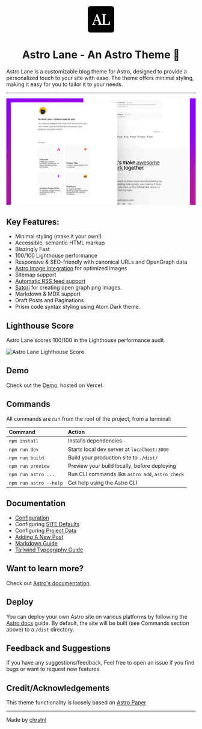 <div align="center">
  <img alt="Astro Lane" src="/public/android-chrome-192x192.png" width="70" />
</div>

<h1 align="center">
  Astro Lane - An Astro Theme 🚀
</h1>

Astro Lane is a customizable blog theme for Astro, designed to provide a personalized touch to your site with ease. The theme offers minimal styling, making it easy for you to tailor it to your needs.

<hr>

![Astro Lane Mockup](/public/images/astro-lane.png)

## Key Features:

- Minimal styling (make it your own!)
- Accessible, semantic HTML markup
- Blazingly Fast
- 100/100 Lighthouse performance
- Responsive & SEO-friendly with canonical URLs and OpenGraph data
- [Astro Image Integration](https://docs.astro.build/en/guides/integrations-guide/image/) for optimized images
- Sitemap support
- [Automatic RSS feed support](https://docs.astro.build/en/guides/rss)
- [Satori](https://github.com/vercel/satori) for creating open graph png images.
- Markdown & MDX support
- Draft Posts and Paginations
- Prism code syntax styling using Atom Dark theme.

## Lighthouse Score

Astro Lane scores 100/100 in the Lighthouse performance audit.

![Astro Lane Lighthouse Score](/astro-lane-lighthouse-score.png)

## Demo

Check out the [Demo](https://astro-lane.chrstnl.com/), hosted on Vercel.

## Commands

All commands are run from the root of the project, from a terminal:

| Command                | Action                                           |
| :--------------------- | :----------------------------------------------- |
| `npm install`          | Installs dependencies                            |
| `npm run dev`          | Starts local dev server at `localhost:3000`      |
| `npm run build`        | Build your production site to `./dist/`          |
| `npm run preview`      | Preview your build locally, before deploying     |
| `npm run astro ...`    | Run CLI commands like `astro add`, `astro check` |
| `npm run astro --help` | Get help using the Astro CLI                     |

## Documentation

- [Configuration](https://astro-lane.chrstnl.com/blog/how-to-configure-astro-lane)
- Configuring [SITE Defaults](https://astro-lane.chrstnl.com/blog/how-to-configure-astro-lane#configuring-site-defaults)
- Configuring [Project Data](https://astro-lane.chrstnl.com/blog/how-to-configure-astro-lane#configuring-project-data)
- [Adding A New Post](https://astro-lane.chrstnl.com/blog/adding-new-post)
- [Markdown Guide](https://astro-lane.chrstnl.com/blog/markdown-style-guide)
- [Tailwind Typography Guide](https://astro-lane.chrstnl.com/blog/tailwind-typography)

## Want to learn more?

Check out [Astro's documentation](https://docs.astro.build).

## Deploy

You can deploy your own Astro site on various platforms by following the [Astro docs](https://docs.astro.build/en/guides/deploy/) guide. By default, the site will be built (see Commands section above) to a `/dist` directory.

## Feedback and Suggestions

If you have any suggestions/feedback, Feel free to open an issue if you find bugs or want to request new features.

## Credit/Acknowledgements

This theme functionality is loosely based on [Astro Paper](https://github.com/satnaing/astro-paper)

---

Made by [chrstnl](https://www.chrstnl.com/)
